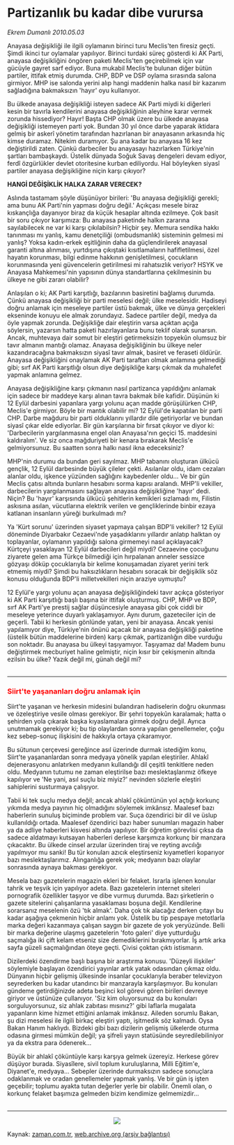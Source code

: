 # Partizanlık bu kadar dibe vurursa

*Ekrem Dumanlı 2010.05.03*

<td class="columnist-detail">
<p>Anayasa değişikliği ile ilgili oylamanın birinci turu Meclis'ten firesiz geçti. Şimdi ikinci tur oylamalar yapılıyor. Birinci turdaki süreç gösterdi ki AK Parti, anayasa değişikliğini öngören paketi Meclis'ten geçirebilmek için var gücüyle gayret sarf ediyor. Buna mukabil Meclis'te bulunan diğer bütün partiler, ittifak etmiş durumda. CHP, BDP ve DSP oylama sırasında salona girmiyor. MHP ise salonda yerini alıp hangi maddenin halka nasıl bir kazanım sağladığına bakmaksızın 'hayır' oyu kullanıyor.</p>
<p>
<div id="haberMetinDiv">
<p>Bu ülkede anayasa değişikliği isteyen sadece AK Parti miydi ki diğerleri kesin bir tavırla kendilerini anayasa değişikliğinin aleyhine karar vermek zorunda hissediyor? Hayır! Başta CHP olmak üzere bu ülkede anayasa değişikliği istemeyen parti yok. Bundan 30 yıl önce darbe yaparak iktidara gelmiş bir askerî yönetim tarafından hazırlanan bir anayasanın arkasında hiç kimse duramaz. Nitekim duramıyor. Şu ana kadar bu anayasa 16 kez değiştirildi zaten. Çünkü darbeciler bu anayasayı hazırlarken Türkiye'nin şartları bambaşkaydı. Üstelik dünyada Soğuk Savaş dengeleri devam ediyor, ferdî özgürlükler devlet otoritesine kurban ediliyordu. Hal böyleyken siyasî partiler anayasa değişikliğine niçin karşı çıkıyor?
<p><b>HANGİ DEĞİŞİKLİK HALKA ZARAR VERECEK?
</b>
<p>Aslında tastamam şöyle düşünüyor birileri: 'Bu anayasa değişikliği gerekli; ama bunu AK Parti'nin yapması doğru değil.' Açıkçası mesele biraz kıskançlığa dayanıyor biraz da küçük hesaplar altında ezilmeye. Çok basit bir soru çıkıyor karşımıza: Bu anayasa paketinde halkın zararına sayılabilecek ne var ki karşı çıkılabilsin? Hiçbir şey. Memura sendika hakkı tanınması mı yanlış, kamu denetçiliği (ombudsmanlık) sisteminin gelmesi mi yanlış? Yoksa kadın-erkek eşitliğinin daha da güçlendirilerek anayasal garanti altına alınması, yurtdışına çıkıştaki kısıtlamaların hafifletilmesi, özel hayatın korunması, bilgi edinme hakkının genişletilmesi, çocukların korunmasında yeni güvencelerin getirilmesi mi rahatsızlık veriyor? HSYK ve Anayasa Mahkemesi'nin yapısının dünya standartlarına çekilmesinin bu ülkeye ne gibi zararı olabilir?
<p>Anlaşılan o ki; AK Parti karşıtlığı, bazılarının basiretini bağlamış durumda. Çünkü anayasa değişikliği bir parti meselesi değil; ülke meselesidir. Hadiseyi doğru anlamak için meseleye partiler üstü bakmak, ülke ve dünya gerçekleri ekseninde konuyu ele almak zorundayız. Sadece partiler değil, medya da öyle yapmak zorunda. Değişikliğe dair eleştirin varsa açıktan açığa söylersin, yazarsın hatta paketi hazırlayanlara bunu teklif olarak sunarsın. Ancak, muhtevaya dair somut bir eleştiri getirmeksizin topyekûn olumsuz bir tavır almanın mantığı olamaz. Anayasa değişikliğinin bu ülkeye neler kazandıracağına bakmaksızın siyasî tavır almak, basiret ve feraseti öldürür. Anayasa değişikliğini onaylamak AK Parti taraftarı olmak anlamına gelmediği gibi; sırf AK Parti karşıtlığı olsun diye değişikliğe karşı çıkmak da muhalefet yapmak anlamına gelmez. 
<p>Anayasa değişikliğine karşı çıkmanın nasıl partizanca yapıldığını anlamak için sadece bir maddeye karşı alınan tavra bakmak bile kafidir. Düşünün ki 12 Eylül darbesini yapanlara yargı yolunu açan madde görüşülürken CHP, Meclis'e girmiyor. Böyle bir mantık olabilir mi? 12 Eylül'de kapatılan bir parti CHP. Darbe mağduru bir parti olduklarını yıllardır dile getiriyorlar ve bundan siyasî çıkar elde ediyorlar. Bir gün karşılarına bir fırsat çıkıyor ve diyor ki: 'Darbecilerin yargılanmasına engel olan Anayasa'nın geçici 15. maddesini kaldıralım'. Ve siz onca mağduriyeti bir kenara bırakarak Meclis'e gelmiyorsunuz. Bu saatten sonra halkı nasıl ikna edeceksiniz?
<p>MHP'nin durumu da bundan geri sayılmaz. MHP tabanını oluşturan ülkücü gençlik, 12 Eylül darbesinde büyük çileler çekti. Asılanlar oldu, idam cezaları alanlar oldu, işkence yüzünden sağlığını kaybedenler oldu... Ve bir gün Meclis çatısı altında bunların hesabını sorma kapısı aralandı. MHP'li vekiller, darbecilerin yargılanmasını sağlayan anayasa değişikliğine 'hayır' dedi. Niçin? Bu 'hayır' karşısında ülkücü şehitlerin kemikleri sızlamadı mı, Filistin askısına asılan, vücutlarına elektrik verilen ve gençliklerinde binbir ezaya katlanan insanların yüreği burkulmadı mı?
<p>Ya 'Kürt sorunu' üzerinden siyaset yapmaya çalışan BDP'li vekiller? 12 Eylül döneminde Diyarbakır Cezaevi'nde yaşadıklarını yıllardır anlatıp halktan oy toplayanlar, oylamanın yapıldığı salona girmemeyi nasıl açıklayacak? Kürtçeyi yasaklayan 12 Eylül darbecileri değil miydi? Cezaevine çocuğunu ziyarete gelen ama Türkçe bilmediği için hırpalanan anneler sessizce gözyaşı döküp çocuklarıyla bir kelime konuşamadan ziyaret yerini terk etmemiş miydi? Şimdi bu haksızlıkların hesabını soracak bir değişiklik söz konusu olduğunda BDP'li milletvekilleri niçin araziye uymuştu?
<p>12 Eylül'e yargı yolunu açan anayasa değişikliğindeki tavır açıkça gösteriyor ki AK Parti karşıtlığı başlı başına bir ittifak oluşturmuş. CHP, MHP ve BDP, sırf AK Parti'ye prestij sağlar düşüncesiyle anayasa gibi çok ciddi bir meseleye yeterince duyarlı yaklaşamıyor. Aynı durum, gazeteciler için de geçerli. Tabii ki herkesin gönlünde yatan, yeni bir anayasa. Ancak yenisi yapılamıyor diye, Türkiye'nin önünü açacak bir anayasa değişikliği paketine (üstelik bütün maddelerine birden) karşı çıkmak, partizanlığın dibe vurduğu son noktadır. Bu anayasa bu ülkeyi taşıyamıyor. Taşıyamaz da! Madem bunu değiştirmek mecburiyet haline gelmiştir, niçin kısır bir çekişmenin altında ezilsin bu ülke? Yazık değil mi, günah değil mi?
<br/>
 <hr/>
<h3><font color="#FF0000">Siirt'te yaşananları doğru anlamak için
</font></h3>
<p>Siirt'te yaşanan ve herkesin midesini bulandıran hadiselerin doğru okunması ve özeleştiriye vesile olması gerekiyor. Bir şehri topyekûn karalamak; hatta o şehirden yola çıkarak başka kıyaslamalara girmek doğru değil. Ayrıca unutmamak gerekiyor ki; bu tip olaylardan sonra yapılan genellemeler, çoğu kez sebep-sonuç ilişkisini de hakkıyla ortaya çıkaramıyor.
<p>Bu sütunun çerçevesi gereğince asıl üzerinde durmak istediğim konu, Siirt'te yaşananlardan sonra medyaya yönelik yapılan eleştiriler. Ahlakî dejenerasyonu anlatırken medyanın kullandığı dil çeşitli tenkitlere neden oldu. Medyanın tutumu ne zaman eleştirilse bazı meslektaşlarımız öfkeye kapılıyor ve 'Ne yani, asıl suçlu biz miyiz?' nevinden sözlerle eleştiri sahiplerini susturmaya çalışıyor.
<p>Tabii ki tek suçlu medya değil; ancak ahlakî çöküntünün yol açtığı korkunç yıkımda medya payının hiç olmadığını söylemek imkânsız. Maalesef bazı haberlerin sunuluş biçiminde problem var. Suça özendirici bir dil ve üslup kullanıldığı ortada. Maalesef özendirici bazı haber sunumları magazin haber ya da adliye haberleri kisvesi altında yapılıyor. Bir öğretim görevlisi çıksa da sadece aldatmayı kutsayan haberleri derlese karşımıza korkunç bir manzara çıkacaktır. Bu ülkede cinsel arzular üzerinden tiraj ve reyting avcılığı yapılmıyor mu sanki! Bu tür konuları azıcık eleştirseniz kıyametleri koparıyor bazı meslektaşlarımız. Alınganlığa gerek yok; medyanın bazı olaylar sonrasında aynaya bakması gerekiyor.
<p>Mesela bazı gazetelerin magazin ekleri bir felaket. Israrla işlenen konular tahrik ve teşvik için yapılıyor adeta. Bazı gazetelerin internet siteleri pornografik özellikler taşıyor ve dibe vurmuş durumda. Bazı şirketlerin o gazete sitelerini çalışanlarına yasaklaması boşuna değil. Kendilerine sorarsanız meselenin özü 'tık almak'. Daha çok tık alacağız derken çıtayı bu kadar aşağıya çekmenin hiçbir anlamı yok. Üstelik bu tip pespaye metotlarla marka değeri kazanmaya çalışan saygın bir gazete de yok yeryüzünde. Belli bir marka değerine ulaşmış gazetelerin 'foto galeri' diye yutturduğu saçmalığa iki çift kelam etseniz size demediklerini bırakmıyorlar. İş artık arka sayfa güzeli saçmalığından öteye geçti. Çivisi çoktan çıktı istismarın.
<p>Dizilerdeki özendirme başlı başına bir araştırma konusu. 'Düzeyli ilişkiler' söylemiyle başlayan özendirici yayınlar artık yatak odasından çıkmaz oldu. Dünyanın hiçbir gelişmiş ülkesinde insanlar çocuklarıyla beraber televizyon seyrederken bu kadar utandırıcı bir manzarayla karşılaşmıyor. Bu konuları gündeme getirdiğinizde adeta beşinci kol görevi gören birileri devreye giriyor ve üstünüze çullanıyor. 'Siz kim oluyorsunuz da bu konuları sorguluyorsunuz, siz ahlak zabıtası mısınız?' gibi laflarla mugalata yapanların kime hizmet ettiğini anlamak imkânsız. Aileden sorumlu Bakan, şu dizi meselesi ile ilgili birkaç eleştiri yaptı, işitmedik söz kalmadı. Oysa Bakan Hanım haklıydı. Bizdeki gibi bazı dizilerin gelişmiş ülkelerde oturma odasına girmesi mümkün değil; ya şifreli yayın statüsünde seyredilebiliniyor ya da ekstra para ödenerek...
<p>Büyük bir ahlakî çöküntüyle karşı karşıya gelmek üzereyiz. Herkese görev düşüyor burada. Siyasîlere, sivil toplum kuruluşlarına, Milli Eğitim'e, Diyanet'e, medyaya... Sebepler üzerinde durmaksızın sadece sonuçlara odaklanmak ve oradan genellemeler yapmak yanlış. Ve bir gün iş işten geçebilir; toplumu ayakta tutan değerler yerle bir olabilir. Önemli olan, o korkunç felaket başımıza gelmeden bizim kendimize gelmemizdir...
<br/>
 <hr/>
<p><p align="center"><img border="0" src="http://web.archive.org/web/20110106213407im_/http://medya.zaman.com.tr/2010/05/03/tiraj.png"/></p></p></p></p></p></p></p></p></p></p></p></p></p></p></p></p></div>
</p>
<a href="http://web.archive.org/web/20110106213407/mailto:e.dumanli@zaman.com.tr">
</a></td>

Kaynak: [zaman.com.tr](http://zaman.com.tr/yazar.do?yazino=979703), [web.archive.org (arşiv bağlantısı)](http://web.archive.org/web/20110106213407/http://www.zaman.com.tr/yazar.do?yazino=979703)
